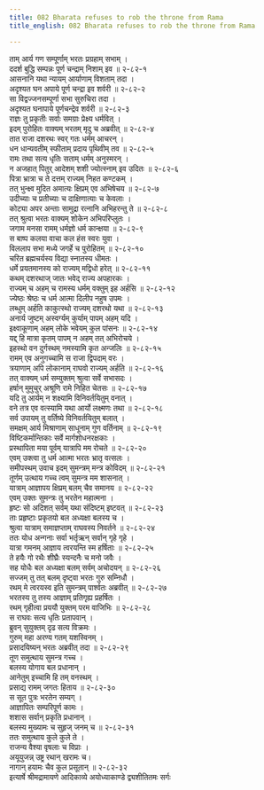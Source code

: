 ```yaml
---
title: 082 Bharata refuses to rob the throne from Rama
title_english: 082 Bharata refuses to rob the throne from Rama

---
```


<div class="audioEmbed"  caption="श्रीराम-हरिसीताराममूर्ति-घनपाठिभ्यां वचनम्" src="https://archive.org/download/Ramayana-recitation-Sriram-harisItArAmamUrti-Ghanapaati-v2/Kanda_2/Kanda_2_AYK-082-Ramanayanaaya_Bharatha_Prasthanam.mp3"></div>

ताम् आर्य गण सम्पूर्णाम् भरतः प्रग्रहाम् सभाम् ।  
ददर्श बुद्धि सम्पन्नः पूर्ण चन्द्राम् निशाम् इव ॥ २-८२-१  
आसनानि यथा न्यायम् आर्याणाम् विशताम् तदा ।  
अदृश्यत घन अपाये पूर्ण चन्द्रा इव शर्वरी ॥ २-८२-२  
सा विद्वज्जनसम्पूर्णा सभा सुरुचिरा तदा ।  
अदृश्यत घनापाये पूर्णचन्द्रेव शर्वरी ॥ २-८२-३  
राज्ञः तु प्रकृतीः सर्वाः समग्राः प्रेक्ष्य धर्मवित् ।  
इदम् पुरोहितः वाक्यम् भरतम् मृदु च अब्रवीत् ॥ २-८२-४  
तात राजा दशरथः स्वर् गतः धर्मम् आचरन् ।  
धन धान्यवतीम् स्फीताम् प्रदाय पृथिवीम् तव ॥ २-८२-५  
रामः तथा सत्य धृतिः सताम् धर्मम् अनुस्मरन् ।  
न अजहात् पितुर् आदेशम् शशी ज्योत्स्नाम् इव उदितः ॥ २-८२-६  
पित्रा भ्रात्रा च ते दत्तम् राज्यम् निहत कण्टकम् ।  
तत् भुन्क्ष्व मुदित अमात्यः क्षिप्रम् एव अभिषेचय ॥ २-८२-७  
उदीच्याः च प्रतीच्याः च दाक्षिणात्याः च केवलाः ।  
कोट्या अपर अन्ताः सामुद्रा रत्नानि अभिहरन्तु ते ॥ २-८२-८  
तत् श्रुत्वा भरतः वाक्यम् शोकेन अभिपरिप्लुतः ।  
जगाम मनसा रामम् धर्मज्ञो धर्म कान्क्षया ॥ २-८२-९  
स बाष्प कलया वाचा कल हंस स्वरः युवा ।  
विललाप सभा मध्ये जगर्हे च पुरोहितम् ॥ २-८२-१०  
चरित ब्रह्मचर्यस्य विद्या स्नातस्य धीमतः ।  
धर्मे प्रयतमानस्य को राज्यम् मद्विधो हरेत् ॥ २-८२-११  
कथम् दशरथाज् जातः भवेद् राज्य अपहारकः ।  
राज्यम् च अहम् च रामस्य धर्मम् वक्तुम् इह अर्हसि ॥ २-८२-१२  
ज्येष्ठः श्रेष्ठः च धर्म आत्मा दिलीप नहुष उपमः ।  
लब्धुम् अर्हति काकुत्स्थो राज्यम् दशरथो यथा ॥ २-८२-१३  
अनार्य जुष्टम् अस्वर्ग्यम् कुर्याम् पापम् अहम् यदि ।  
इक्ष्वाकूणाम् अहम् लोके भवेयम् कुल पांसनः ॥ २-८२-१४  
यद्द् हि मात्रा कृतम् पापम् न अहम् तत् अभिरोचये ।  
इहस्थो वन दुर्गस्थम् नमस्यामि कृत अन्जलिः ॥ २-८२-१५  
रामम् एव अनुगच्चामि स राजा द्विपदाम् वरः ।  
त्रयाणाम् अपि लोकानाम् राघवो राज्यम् अर्हति ॥ २-८२-१६  
तत् वाक्यम् धर्म सम्युक्तम् श्रुत्वा सर्वे सभासदः ।  
हर्षान् मुमुचुर् अश्रूणि रामे निहित चेतसः ॥ २-८२-१७  
यदि तु आर्यम् न शक्ष्यामि विनिवर्तयितुम् वनात् ।  
वने तत्र एव वत्स्यामि यथा आर्यो लक्ष्मणः तथा ॥ २-८२-१८  
सर्व उपायम् तु वर्तिष्ये विनिवर्तयितुम् बलात् ।  
समक्षम् आर्य मिश्राणाम् साधूनाम् गुण वर्तिनाम् ॥ २-८२-१९  
विष्टिकर्मान्तिकाः सर्वे मार्गशोधनरक्षकाः ।  
प्रस्थापिता मया पूर्वम् यात्रापि मम रोचते ॥ २-८२-२०  
एवम् उक्त्वा तु धर्म आत्मा भरतः भ्रातृ वत्सलः ।  
समीपस्थम् उवाच इदम् सुमन्त्रम् मन्त्र कोविदम् ॥ २-८२-२१  
तूर्णम् उत्थाय गच्च त्वम् सुमन्त्र मम शासनात् ।  
यात्राम् आज्ञापय क्षिप्रम् बलम् चैव समानय ॥ २-८२-२२  
एवम् उक्तः सुमन्त्रः तु भरतेन महात्मना ।  
हृष्टः सो अदिशत् सर्वम् यथा संदिष्टम् इष्टवत् ॥ २-८२-२३  
ताः प्रहृष्टाः प्रकृतयो बल अध्यक्षा बलस्य च ।  
श्रुत्वा यात्राम् समाज्ञप्ताम् राघवस्य निवर्तने ॥ २-८२-२४  
ततः योध अन्गनाः सर्वा भर्तृऋन् सर्वान् गृहे गृहे ।  
यात्रा गमनम् आज्ञाय त्वरयन्ति स्म हर्षिताः ॥ २-८२-२५  
ते हयैः गो रथैः शीघ्रैः स्यन्दनैः च मनो जवैः ।  
सह योधैः बल अध्यक्षा बलम् सर्वम् अचोदयन् ॥ २-८२-२६  
सज्जम् तु तत् बलम् दृष्ट्वा भरतः गुरु सम्निधौ ।  
रथम् मे त्वरयस्व इति सुमन्त्रम् पार्श्वतः अब्रवीत् ॥ २-८२-२७  
भरतस्य तु तस्य आज्ञाम् प्रतिगृह्य प्रहर्षितः ।  
रथम् गृहीत्वा प्रययौ युक्तम् परम वाजिभिः ॥ २-८२-२८  
स राघवः सत्य धृतिः प्रतापवान् ।  
ब्रुवन् सुयुक्तम् दृढ सत्य विक्रमः ।  
गुरुम् महा अरण्य गतम् यशस्विनम् ।  
प्रसादयिष्यन् भरतः अब्रवीत् तदा ॥ २-८२-२९  
तूण समुत्थाय सुमन्त्र गच्च ।  
बलस्य योगाय बल प्रधानान् ।  
आनेतुम् इच्चामि हि तम् वनस्थम् ।  
प्रसाद्य रामम् जगतः हिताय ॥ २-८२-३०  
स सूत पुत्रः भरतेन सम्यग् ।  
आज्ञापितः सम्परिपूर्ण कामः ।  
शशास सर्वान् प्रकृति प्रधानान् ।  
बलस्य मुख्यामः च सुहृज् जनम् च ॥ २-८२-३१  
ततः समुत्थाय कुले कुले ते ।  
राजन्य वैश्या वृषलाः च विप्राः ।  
अयूयुजन्न् उष्ट्र रथान् खरामः च।  
नागान् हयामः चैव कुल प्रसूतान् ॥ २-८२-३२  
इत्यार्षे श्रीमद्रामायणे आदिकाव्ये अयोध्याकाण्डे द्व्यशीतितमः सर्गः